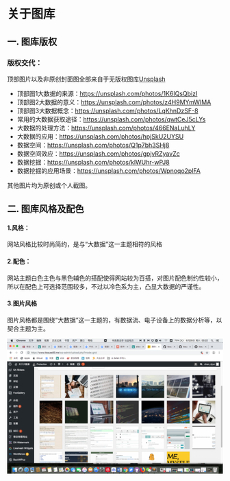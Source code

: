 # 关于图库
## 一. 图库版权
### 版权交代：
顶部图片以及非原创封面图全部来自于无版权图库[Unsplash](https://unsplash.com/)

- 顶部图1大数据的来源：https://unsplash.com/photos/1K6IQsQbizI
- 顶部图2大数据的意义：https://unsplash.com/photos/z4H9MYmWIMA
- 顶部图3大数据概念：https://unsplash.com/photos/LqKhnDzSF-8
- 常用的大数据获取途径：https://unsplash.com/photos/qwtCeJ5cLYs
- 大数据的处理方法：https://unsplash.com/photos/466ENaLuhLY
- 大数据的应用：https://unsplash.com/photos/hpjSkU2UYSU
- 数据空间：https://unsplash.com/photos/Q1p7bh3SHj8
- 数据空间效应：https://unsplash.com/photos/gpjvRZyavZc
- 数据挖掘：https://unsplash.com/photos/klWUhr-wPJ8
- 数据挖掘的应用场景：https://unsplash.com/photos/Wpnoqo2plFA

其他图片均为原创或个人截图。

## 二. 图库风格及配色
#### 1.风格：
网站风格比较时尚简约，是与“大数据”这一主题相符的风格
#### 2.配色：
网站主题白色主色与黑色辅色的搭配使得网站较为百搭，对图片配色制约性较小，所以在配色上可选择范围较多，不过以冷色系为主，凸显大数据的严谨性。
#### 3.图片风格
图片风格都是围绕“大数据”这一主题的，有数据流、电子设备上的数据分析等，以契合主题为主。

![image](https://github.com/tissues00/tissues00.me/blob/master/images/%E5%9B%BE%E5%BA%93.png)